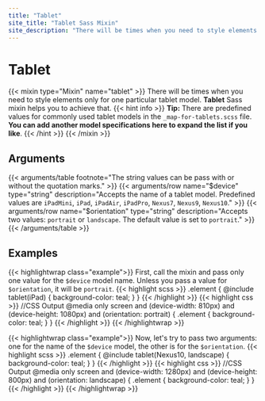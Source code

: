 ```yaml
---
title: "Tablet"
site_title: "Tablet Sass Mixin"
site_description: "There will be times when you need to style elements only for one particular tablet model. Tablet Sass mixin helps you to achieve that."
---
```


# Tablet

{{< mixin type="Mixin" name="tablet" >}}
There will be times when you need to style elements only for one particular tablet model. **Tablet** Sass mixin helps you to achieve that.
{{< hint info >}}
**Tip:** There are predefined values for commonly used tablet models in the `_map-for-tablets.scss` file. **You can add another model specifications here to expand the list if you like**.
{{< /hint >}}
{{< /mixin >}}

## Arguments

{{< arguments/table footnote="The string values can be pass with or without the quotation marks." >}}
  {{< arguments/row name="$device" type="string" description="Accepts the name of a tablet model. Predefined values are `iPadMini`, `iPad`, `iPadAir`, `iPadPro`, `Nexus7`, `Nexus9`, `Nexus10`." >}}
  {{< arguments/row name="$orientation" type="string" description="Accepts two values: `portrait` or `landscape`. The default value is set to `portrait`." >}}
{{< /arguments/table >}}

## Examples

{{< highlightwrap class="example">}}
First, call the mixin and pass only one value for the `$device` model name. Unless you pass a value for `$orientation`, it will be `portrait`.
{{< highlight scss >}}
.element {
  @include tablet(iPad) {
    background-color: teal;
  }
}
{{< /highlight >}}
{{< highlight css >}}
//CSS Output
@media only screen and (device-width: 810px) and (device-height: 1080px) and (orientation: portrait) {
  .element {
    background-color: teal;
  }
}
{{< /highlight >}}
{{< /highlightwrap >}}

{{< highlightwrap class="example">}}
Now, let's try to pass two arguments: one for the name of the `$device` model, the other is for the `$orientation`.
{{< highlight scss >}}
.element {
  @include tablet(Nexus10, landscape) {
    background-color: teal;
  }
}
{{< /highlight >}}
{{< highlight css >}}
//CSS Output
@media only screen and (device-width: 1280px) and (device-height: 800px) and (orientation: landscape) {
  .element {
    background-color: teal;
  }
}
{{< /highlight >}}
{{< /highlightwrap >}}


